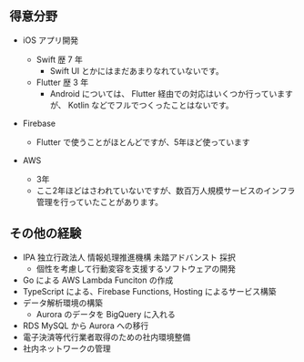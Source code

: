 ## 得意分野
- iOS アプリ開発
  - Swift 歴 7 年
    - Swift UI とかにはまだあまりなれていないです。
  - Flutter 歴 3 年
    - Android については、 Flutter 経由での対応はいくつか行っていますが、 Kotlin などでフルでつくったことはないです。

  
- Firebase
  - Flutter で使うことがほとんどですが、5年ほど使っています

- AWS
  - 3年
  - ここ2年ほどはさわれていないですが、数百万人規模サービスのインフラ管理を行っていたことがあります。

## その他の経験
- IPA 独立行政法人 情報処理推進機構 未踏アドバンスト 採択
  - 個性を考慮して行動変容を支援するソフトウェアの開発
- Go による AWS Lambda Funciton の作成
- TypeScript による、Firebase Functions, Hosting によるサービス構築
- データ解析環境の構築
  - Aurora のデータを BigQuery に入れる
- RDS MySQL から Aurora への移行
- 電子決済等代行業者取得のための社内環境整備
- 社内ネットワークの管理
